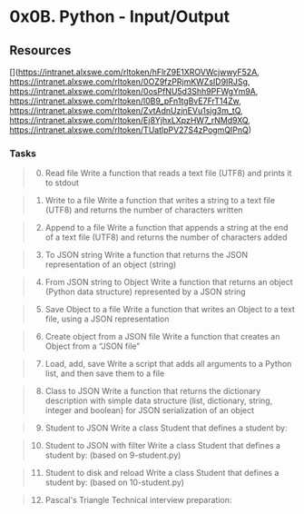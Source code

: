 # 0x0B. Python - Input/Output

## Resources

[](https://intranet.alxswe.com/rltoken/hFlrZ9E1XROVWcjwwyF52A, https://intranet.alxswe.com/rltoken/0OZ9fzPRjmKWZsID9IRJSg, https://intranet.alxswe.com/rltoken/0osPfNU5d3Shh9PFWgYm9A, https://intranet.alxswe.com/rltoken/l0B9_pFn1tgBvE7FrT14Zw, https://intranet.alxswe.com/rltoken/ZvtAdnUzjnEVu1sjg3m_tQ, https://intranet.alxswe.com/rltoken/Ej8YjhxLXpzHW7_rNMd9XQ, https://intranet.alxswe.com/rltoken/TUatlpPV27S4zPogmQIPnQ)

### Tasks

> 0. Read file
Write a function that reads a text file (UTF8) and prints it to stdout

> 1. Write to a file
Write a function that writes a string to a text file (UTF8) and returns the number of characters written

> 2. Append to a file
Write a function that appends a string at the end of a text file (UTF8) and returns the number of characters added

> 3. To JSON string
Write a function that returns the JSON representation of an object (string)

> 4. From JSON string to Object
Write a function that returns an object (Python data structure) represented by a JSON string

> 5. Save Object to a file
Write a function that writes an Object to a text file, using a JSON representation

> 6. Create object from a JSON file
Write a function that creates an Object from a “JSON file”

> 7. Load, add, save
Write a script that adds all arguments to a Python list, and then save them to a file

> 8. Class to JSON
Write a function that returns the dictionary description with simple data structure (list, dictionary, string, integer and boolean) for JSON serialization of an object

> 9. Student to JSON
Write a class Student that defines a student by:

> 10. Student to JSON with filter
Write a class Student that defines a student by: (based on 9-student.py)

> 11. Student to disk and reload
Write a class Student that defines a student by: (based on 10-student.py)

> 12. Pascal's Triangle
Technical interview preparation:
